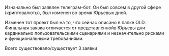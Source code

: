 Изначально был заявлен телеграм-бот. Он был совсем в другой сфере (криптовалюты), был изменен во время Юрьевых дней.

Изменен тот проект был на то, что сейчас описано в папке OLD.
Финальная заявка отличается от представленнойв Юрьевы дни кардинально пользовательскими сценариями и незначительно рисками и функциональными требованиями.

Всего существовало/существует 3 заявки
